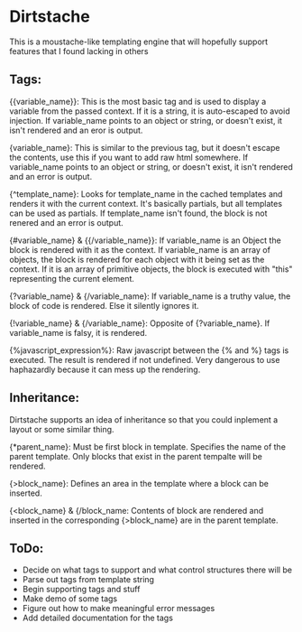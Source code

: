 Dirtstache
==========

This is a moustache-like templating engine that will hopefully support features that I found lacking in others

Tags:
-----

{{variable_name}}:
This is the most basic tag and is used to display a variable from the passed context. If it is a string, it is auto-escaped to avoid injection. If variable_name points to an object or string, or doesn't exist, it isn't rendered and an eror is output.

{variable_name}:
This is similar to the previous tag, but it doesn't escape the contents, use this if you want to add raw html somewhere. If variable_name points to an object or string, or doesn't exist, it isn't rendered and an error is output.

{^template_name}:
Looks for template_name in the cached templates and renders it with the current context. It's basically partials, but all templates can be used as partials. If template_name isn't found, the block is not renered and an error is output.

{#variable_name} & {{/variable_name}}:
If variable_name is an Object the block is rendered with it as the context. If variable_name is an array of objects, the block is rendered for each object with it being set as the context. If it is an array of primitive objects, the block is executed with "this" representing the current element.

{?variable_name} & {/variable_name}:
If variable_name is a truthy value, the block of code is rendered. Else it silently ignores it.

{!variable_name} & {/variable_name}:
Opposite of {?variable_name}. If variable_name is falsy, it is rendered.

{%javascript_expression%}:
Raw javascript between the {% and %} tags is executed. The result is rendered if not undefined. Very dangerous to use haphazardly because it can mess up the rendering.

Inheritance:
------------
Dirtstache supports an idea of inheritance so that you could inplement a layout or some similar thing.

{*parent_name}:
Must be first block in template. Specifies the name of the parent template. Only blocks that exist in the parent tempalte will be rendered.

{>block_name}:
Defines an area in the template where a block can be inserted.

{<block_name} & {/block_name:
Contents of block are rendered and inserted in the corresponding {>block_name} are in the parent template. 

ToDo:
-----
- Decide on what tags to support and what control structures there will be
- Parse out tags from template string
- Begin supporting tags and stuff
- Make demo of some tags
- Figure out how to make meaningful error messages
- Add detailed documentation for the tags
